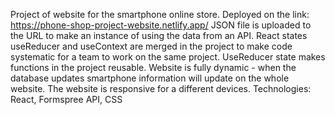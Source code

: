 Project of website for the smartphone online store.
Deployed on the link: https://phone-shop-project-website.netlify.app/
JSON file is uploaded to the URL to make an instance of using the data from an API. React states useReducer and useContext are merged in the project to make code systematic for a team to work on the same project. UseReducer state makes functions in the project reusable. Website is fully dynamic - when the database updates smartphone information will update on the whole website. The website is responsive for a different devices.
Technologies: React, Formspree API, CSS
